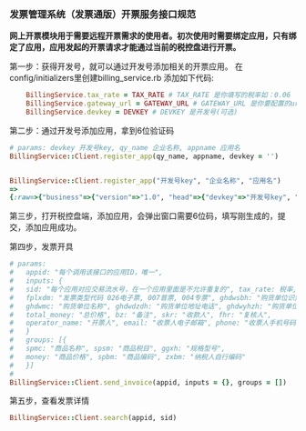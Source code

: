 ### 发票管理系统（发票通版）开票服务接口规范

**网上开票模块用于需要远程开票需求的使用者。初次使用时需要绑定应用，只有绑定了应用，应用发起的开票请求才能通过当前的税控盘进行开票。**

第一步：获得开发号，就可以通过开发号添加相关的开票应用。
在config/initializers里创建billing_service.rb
添加如下代码:
```ruby
    BillingService.tax_rate = TAX_RATE # TAX_RATE 是你填写的税率如：0.06
    BillingService.gateway_url = GATEWAY_URL # GATEWAY_URL 是你要配置的url
    BillingService.devkey = DEVKEY # DEVKEY 是开发号(可选)
```
第二步：通过开发号添加应用，拿到6位验证码
```ruby
# params: devkey 开发号key, qy_name 企业名称, appname 应用名
BillingService::Client.register_app(qy_name, appname, devkey = '')


BillingService::Client.register_app("开发号key", "企业名称", "应用名")
=>
{:raw=>{"business"=>{"version"=>"1.0", "head"=>{"devkey"=>"开发号key", "qy_name"=>"企业名称", "appname"=>"应用名"}, "body"=>{"appid"=>"appidasdfsdfsdf", "c_date"=>"2017-04-04 13:58:17", "crc"=>"156612", "returncode"=>"0", "returnmsg"=>"登记成功"}}}, "devkey"=>"开发号key", "qy_name"=>"企业名称", "appname"=>"应用名", "appid"=>"appidasdfsdfsdf", "c_date"=>"2017-04-04 13:58:17", "crc"=>"156612", "returncode"=>"0", "returnmsg"=>"登记成功"}

```
第三步，打开税控盘端，添加应用，会弹出窗口需要6位码，填写刚生成的，提交，添加应用成功。

第四步，发票开具
```ruby
# params: 
#   appid: "每个调用该接口的应用ID，唯一", 
#   inputs: {
#   sid: "每个应用对应交易流水号，在一个应用里面是不允许重复的", tax_rate: 税率, 
#   fplxdm: "发票类型代码 026电子票, 007普票, 004专票", ghdwsbh: "购货单位识别号",
#   ghdwmc: "购货单位名称", ghdwdzdh: "购货单位地址电话", ghdwyhzh: "购货单位银行帐号", 
#   total_money: "总价格", bz: "备注", skr: "收款人", fhr: "复核人",
#   operator_name: "开票人", email: "收票人电子邮箱", phone: "收票人手机号码"
#   }
#   groups: [{
#   spmc: "商品名称", spsm: "商品税目", ggxh: "规格型号",
#   money: "商品价格", spbm: "商品编码", zxbm: "纳税人自行编码" 
#   }]
# 
BillingService::Client.send_invoice(appid, inputs = {}, groups = [])
```

第五步，查看发票详情
```ruby
BillingService::Client.search(appid, sid)
```